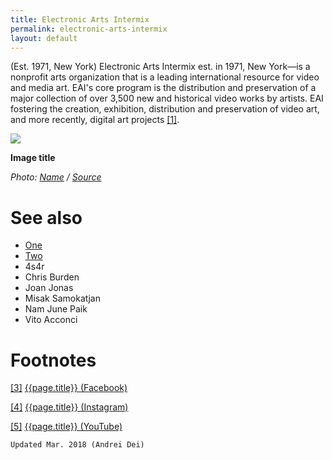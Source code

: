 ```yaml
---
title: Electronic Arts Intermix
permalink: electronic-arts-intermix
layout: default
---
```


(Est. 1971, New York) Electronic Arts Intermix est. in 1971, New York—is a nonprofit arts organization that is a leading international resource for video and media art. EAI's core program is the distribution and preservation of a major collection of over 3,500 new and historical video works by artists. EAI fostering the creation, exhibition, distribution and preservation of video art, and more recently, digital art projects <span id="a1">[\[1\]](#f1)</span>.

![](/encyclopedia/images/image-name.jpg)

**Image title**

*Photo: [Name](index) / [Source](index)*

# See also

+ [One](index)
+ [Two](index)
+ 4s4r
+ Chris Burden
+ Joan Jonas
+ Misak Samokatjan
+ Nam June Paik
+ Vito Acconci

# Footnotes

[[3]](#a3) <span id="f3"></span> [{{page.title}} (Facebook)](index)

[[4]](#a4) <span id="f4"></span> [{{page.title}} (Instagram)](index)

[[5]](#a5) <span id="f5"></span> [{{page.title}} (YouTube)](index)

`Updated Mar. 2018 (Andrei Dei)`

